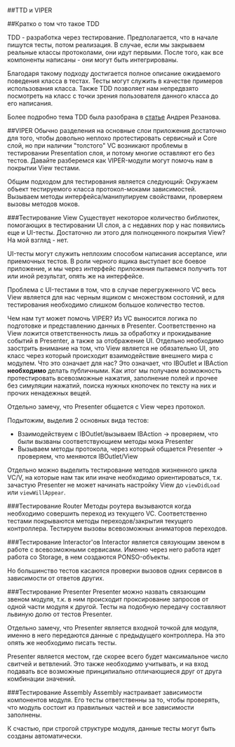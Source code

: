 ##TTD и VIPER

##Кратко о том что такое TDD

TDD - разработка через тестирование. Предполагается, что в начале пишутся тесты, потом реализация. В случае, если мы закрываем реальные классы протоколами, они идут первыми. После того, как все компоненты написаны - они могут быть интегрированы.

Благодаря такому подходу достигается полное описание ожидаемого поведения класса в тестах. Тесты могут служить в качестве примеров использования класса. Также TDD позволяет нам непредвзято посмотреть на класс с точки зрения пользователя данного класса до его написания.

Более подробно тема TDD была разобрана в [статье](http://habrahabr.ru/company/rambler-co/blog/263087/) Андрея Резанова.

##VIPER
Обычно разделения на основные слои приложения достаточно для того, чтобы довольно неплохо протестировать сервисный и Core слой, но при наличии "толстого" VC возникают проблемы в тестировании Presentation слоя, и потому многие оставляют его без тестов. Давайте разберемся как VIPER-модули могут помочь нам в покрытии View тестами. 

Общим подходом для тестирования является следующий: Окружаем объект тестируемого класса протокол-моками зависимостей. Вызываем методы интерфейса/манипулируем свойствами, проверяем вызовы методов моков.

###Тестирование View
Существует некоторое количество библиотек, помогающих в тестировании UI слоя, а с недавних пор у нас появились еще и UI-тесты. Достаточно ли этого для полноценного покрытия View? На мой взгляд - нет.

UI-тесты могут служить неплохим способом написания acceptance, или приемочных тестов. В роли черного ящика выступает все боевое приложение, и мы через интерфейс приложения пытаемся получить тот или иной результат, опять же на интерфейсе.

Проблема с UI-тестами в том, что в случае перегруженного VC весь View является для нас черным ящиком с множеством состояний, и для тестирования необходимо слишком большое количество тестов.

Чем нам тут может помочь VIPER? Из VC выносится логика по подготовке и представлению данных в Presenter. Соответственно на View ложится ответственность лишь за обработку и прокидывание событий в Presenter, а также за отображение UI. Отдельно необходимо заострить внимание на том, что View является не обязательно UI, это класс через который происходит взаимодействие внешнего мира с модулем. Что это означает для нас? Это означает, что IBOutlet и IBAction **необходимо** делать публичными. Как итог мы получаем возможность протестировать всевозможные нажатия, заполнение полей и прочее без симуляции нажатий, поиска нужных кнопочек по тексту на них и прочих ненадежных вещей. 

Отдельно замечу, что Presenter общается с View через протокол.

Подытожим, выделив 2 основных вида тестов:

- Взаимодействуем с IBOutlet/вызываем IBAction -> проверяем, что были вызваны соответствующием методы мока Presenter
- Вызываем методы протокола, через который общается Presenter -> проверяем, что меняются IBOutlet/View

Отдельно можно выделить тестирование методов жизненного цикла VC/V, на которые нам так или иначе необходимо ориентироваться, т.к. зачастую Presenter не может начинать настройку View до `viewDidLoad` или `viewWillAppear`.

###Тестирование Router
Методы роутера вызываются когда необходимо совершить переход из текущего VC. Соответственно тестами покрываются методы переходов/закрытия текущего контроллера. Тестируем вызовы всевозможных аниматоров переходов.

###Тестирование Interactor'ов
Interactor является связующим звеном в работе с всевозможными сервисами. Именно через него работа идет работа со Storage, в нем создаются PONSO-объекты.

Но большинство тестов касаются проверки вызовов одних сервисов в зависимости от ответов других.

###Тестирование Presenter
Presenter можно назвать связающим звеном модуля, т.к. в ним происходит проксирование запросов от одной части модуля к другой. Тесты на подобную передачу составляют львиную долю от тестов Presenter.

Отдельно замечу, что Presenter является входной точкой для модуля, именно в него передаются данные с предыдущего контроллера. На это опять же необходимо писать тесты.

Presenter является местом, где скорее всего будет максимальное число свитчей и ветвлений. Это также необходимо учитывать, и на вход подавать все возможные принципиально отличающиеся друг от друга комбинации значений.

###Тестирование Assembly
Assembly настраивает зависимости компонентов модуля. Его тесты ответственны за то, чтобы проверять, что модуль состоит из правильных частей и все зависимости заполнены.

К счастью, при строгой структуре модуля, данные тесты могут быть созданы автоматически.